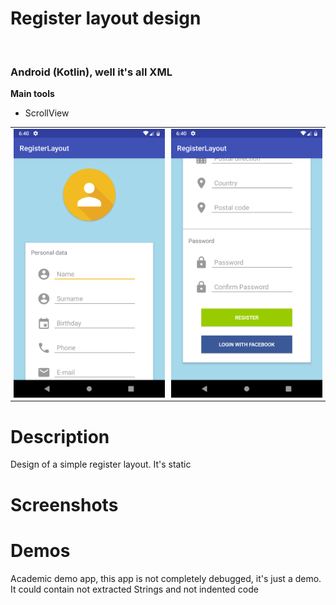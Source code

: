 
<h1>Register layout design</h1><br>
<h3>Android (Kotlin), well it's all XML</h3>
<b>Main tools</b>
<ul>
<li>ScrollView</li>
</ul>

<table>
    <tr style='border: 0px !important'>
        <th style='padding: 2px 5px '><img src='device-2019-02-05-124030.png'/></th>
        <th style='padding: 2px 5px '><img src='device-2019-02-05-124056.png'/></th>
    </tr>
</table>

<h1>Description</h1>
<p>Design of a simple register layout. It's static</p>

<h1>Screenshots</h1>




<h1>Demos</h1>
<p>Academic demo app, this app is not completely debugged, it's just a demo. It could contain not extracted Strings and not indented code</p>


